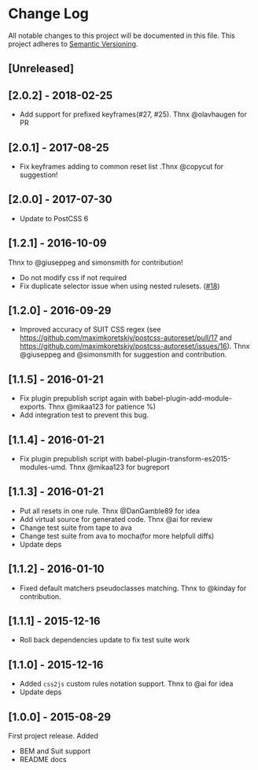 # Change Log

All notable changes to this project will be documented in this file.
This project adheres to [Semantic Versioning](http://semver.org/).

## [Unreleased]

## [2.0.2] - 2018-02-25
 - Add support for prefixed keyframes(#27, #25). Thnx @olavhaugen for PR

## [2.0.1] - 2017-08-25
 - Fix keyframes adding to common reset list .Thnx @copycut for suggestion!

## [2.0.0] - 2017-07-30
- Update to PostCSS 6

## [1.2.1] - 2016-10-09
Thnx to @giuseppeg and simonsmith for contribution!
- Do not modify css if not required
- Fix duplicate selector issue when using nested rulesets. ([#18](https://github.com/maximkoretskiy/postcss-autoreset/pull/18))

## [1.2.0] - 2016-09-29
- Improved accuracy of SUIT CSS regex (see https://github.com/maximkoretskiy/postcss-autoreset/pull/17 and https://github.com/maximkoretskiy/postcss-autoreset/issues/16). Thnx @giuseppeg and @simonsmith for suggestion and contribution.

## [1.1.5] - 2016-01-21
- Fix plugin prepublish script again with babel-plugin-add-module-exports. Thnx @mikaa123 for patience %)
- Add integration test to prevent this bug.

## [1.1.4] - 2016-01-21
- Fix plugin prepublish script with babel-plugin-transform-es2015-modules-umd. Thnx @mikaa123 for bugreport

## [1.1.3] - 2016-01-21
- Put all resets in one rule. Thnx @DanGamble89 for idea
- Add virtual source for generated code. Thnx @ai for review
- Change test suite from tape to ava
- Change test suite from ava to mocha(for more helpfull diffs)
- Update deps

## [1.1.2] - 2016-01-10
- Fixed default matchers pseudoclasses matching. Thnx to @kinday for contribution.

## [1.1.1] - 2015-12-16
- Roll back dependencies update to fix test suite work

## [1.1.0] - 2015-12-16
- Added `css2js` custom rules notation support. Thnx to @ai for idea
- Update deps

## [1.0.0] - 2015-08-29
First project release.
Added
 - BEM and Suit support
 - README docs
